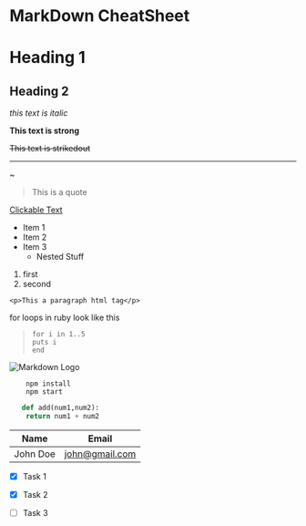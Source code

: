 # MarkDown CheatSheet

<!--comment-->

<!--heading-->
# Heading 1
## Heading 2

<!--Italics-->
*this text is italic*

<!--strong text-->
**This text is strong**

<!--strikethrough-->
~~This text is strikedout~~

<!--horizontal line-->

---

\~ 
<!--escape characters to show the spical characters>

<!--backquote-->
> This is a quote

<!--link-->
[Clickable Text](http://twitch.tv/blazefirer "title text when hoverd")

<!--list-->
* Item 1
* Item 2
* Item 3
    * Nested Stuff

<!--ordered list-->

1. first
1. second

<!--codeBlock-->
`<p>This a paragraph html tag</p>`

for loops in ruby look like this
> `for i in 1..5` <br/>  `puts i` <br/>
`end`

<!--image-->
![Markdown Logo](https://markdown-here.com/img/icon256.png)

<!--GitHub Markdown-->

<!--code blocks-->
``` 
    npm install
    npm start
```

```python
   def add(num1,num2):
    return num1 + num2
```
<!--table-->
| Name     | Email    |
| -------- | -------- |
| John Doe | john@gmail.com |

<!--taskList-->
* [x] Task 1
* [x] Task 2
* [ ] Task 3


